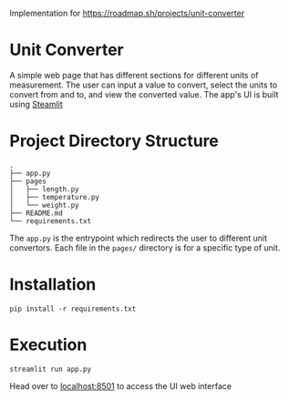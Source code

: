 Implementation for https://roadmap.sh/projects/unit-converter

# Unit Converter

A simple web page that has different sections for different units of measurement. The user can input a value to convert, select the units to convert from and to, and view the converted value. The app's UI is built using [Steamlit](https://streamlit.io/)

# Project Directory Structure

```
.
├── app.py
├── pages
│   ├── length.py
│   ├── temperature.py
│   └── weight.py
├── README.md
└── requirements.txt
```

The `app.py` is the entrypoint which redirects the user to different unit convertors. Each file in the `pages/` directory is for a specific type of unit.

# Installation

```
pip install -r requirements.txt
```

# Execution

```
streamlit run app.py
```

Head over to [localhost:8501](localhost:8501) to access the UI web interface